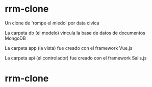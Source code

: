 # rrm-clone

Un clone de 'rompe el miedo' por data civíca

La carpeta db (el modelo) vincula la base de datos de documentos MongoDB

La carpeta app (la vista) fue creado con el framework Vue.js

La carpeta api (el controlador) fue creado con el framework Sails.js
# rrm-clone
